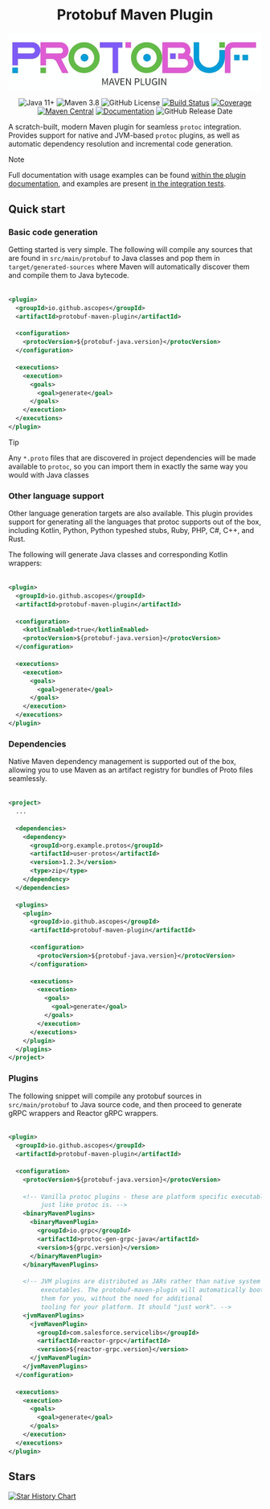<h1 align="center">Protobuf Maven Plugin</h1>

<img align="center" alt="logo" src="protobuf-maven-plugin/src/site/resources/images/banner.jpg">

<p align="center">  
  <!-- Note: do not put inner tags on newlines within <a/>, it messes up the rendering of text decorations leaving blue underlines between badges. -->
  <img alt="Java 11+" src="https://img.shields.io/badge/Java-11+-red?logo=openjdk&logoColor=white">
  <img alt="Maven 3.8" src="https://img.shields.io/badge/maven-3.8,%204.x-blue?logo=apache-maven">
  <img alt="GitHub License" src="https://img.shields.io/github/license/ascopes/protobuf-maven-plugin">
  <a href="https://github.com/ascopes/protobuf-maven-plugin/actions/workflows/build.yml"><img alt="Build Status" src="https://github.com/ascopes/protobuf-maven-plugin/actions/workflows/build.yml/badge.svg?branch=main"></a>
  <a href="https://codecov.io/gh/ascopes/protobuf-maven-plugin"><img alt="Coverage" src="https://img.shields.io/codecov/c/github/ascopes/protobuf-maven-plugin/main"></a>
  <a href="https://search.maven.org/search?q=g:%22io.github.ascopes%22%20AND%20a:%22protobuf-maven-plugin%22"><img alt="Maven Central" src="https://img.shields.io/maven-central/v/io.github.ascopes/protobuf-maven-plugin.svg?label=Maven%20Central"></a>
  <a href="https://ascopes.github.io/protobuf-maven-plugin"><img alt="Documentation" src="https://img.shields.io/badge/documentation-latest-purple?logo=apache-maven"></a>
  <img alt="GitHub Release Date" src="https://img.shields.io/github/release-date/ascopes/protobuf-maven-plugin">
</p>


A scratch-built, modern Maven plugin for seamless `protoc` integration. Provides support for native
and JVM-based `protoc` plugins, as well as automatic dependency resolution and incremental code
generation.

> [!NOTE]
> Full documentation with usage examples can be
> found [within the plugin documentation](https://ascopes.github.io/protobuf-maven-plugin),
> and examples are
> present [in the integration tests](https://github.com/ascopes/protobuf-maven-plugin/tree/main/protobuf-maven-plugin/src/it).

## Quick start

### Basic code generation

Getting started is very simple. The following will compile any sources that are found in
`src/main/protobuf` to Java classes and pop them in `target/generated-sources` where Maven
will automatically discover them and compile them to Java bytecode.

```xml

<plugin>
  <groupId>io.github.ascopes</groupId>
  <artifactId>protobuf-maven-plugin</artifactId>

  <configuration>
    <protocVersion>${protobuf-java.version}</protocVersion>
  </configuration>

  <executions>
    <execution>
      <goals>
        <goal>generate</goal>
      </goals>
    </execution>
  </executions>
</plugin>
```

> [!TIP]
> Any `*.proto` files that are discovered in project dependencies will be made available
> to `protoc`,
> so you can import them in exactly the same way you would with Java classes 

### Other language support

Other language generation targets are also available. This plugin provides support for generating
all
the languages that protoc supports out of the box, including Kotlin, Python, Python typeshed stubs,
Ruby, PHP, C#, C++, and Rust.

The following will generate Java classes and corresponding Kotlin wrappers:

```xml

<plugin>
  <groupId>io.github.ascopes</groupId>
  <artifactId>protobuf-maven-plugin</artifactId>

  <configuration>
    <kotlinEnabled>true</kotlinEnabled>
    <protocVersion>${protobuf-java.version}</protocVersion>
  </configuration>

  <executions>
    <execution>
      <goals>
        <goal>generate</goal>
      </goals>
    </execution>
  </executions>
</plugin>
```

### Dependencies

Native Maven dependency management is supported out of the box, allowing you to use Maven as an
artifact registry for bundles of Proto files seamlessly.

```xml

<project>
  ...

  <dependencies>
    <dependency>
      <groupId>org.example.protos</groupId>
      <artifactId>user-protos</artifactId>
      <version>1.2.3</version>
      <type>zip</type>
    </dependency>
  </dependencies>

  <plugins>
    <plugin>
      <groupId>io.github.ascopes</groupId>
      <artifactId>protobuf-maven-plugin</artifactId>

      <configuration>
        <protocVersion>${protobuf-java.version}</protocVersion>
      </configuration>

      <executions>
        <execution>
          <goals>
            <goal>generate</goal>
          </goals>
        </execution>
      </executions>
    </plugin>
  </plugins>
</project>
```

### Plugins

The following snippet will compile any protobuf sources in `src/main/protobuf` to Java source code,
and then proceed to generate gRPC wrappers and Reactor gRPC wrappers.

```xml

<plugin>
  <groupId>io.github.ascopes</groupId>
  <artifactId>protobuf-maven-plugin</artifactId>

  <configuration>
    <protocVersion>${protobuf-java.version}</protocVersion>

    <!-- Vanilla protoc plugins - these are platform specific executables
         just like protoc is. -->
    <binaryMavenPlugins>
      <binaryMavenPlugin>
        <groupId>io.grpc</groupId>
        <artifactId>protoc-gen-grpc-java</artifactId>
        <version>${grpc.version}</version>
      </binaryMavenPlugin>
    </binaryMavenPlugins>

    <!-- JVM plugins are distributed as JARs rather than native system
         executables. The protobuf-maven-plugin will automatically bootstrap
         them for you, without the need for additional
         tooling for your platform. It should "just work". -->
    <jvmMavenPlugins>
      <jvmMavenPlugin>
        <groupId>com.salesforce.servicelibs</groupId>
        <artifactId>reactor-grpc</artifactId>
        <version>${reactor-grpc.version}</version>
      </jvmMavenPlugin>
    </jvmMavenPlugins>
  </configuration>

  <executions>
    <execution>
      <goals>
        <goal>generate</goal>
      </goals>
    </execution>
  </executions>
</plugin>
```

## Stars

[![Star History Chart](https://api.star-history.com/svg?repos=ascopes/protobuf-maven-plugin&type=Timeline&theme=dark)](https://www.star-history.com/#ascopes/protobuf-maven-plugin&Timeline)
